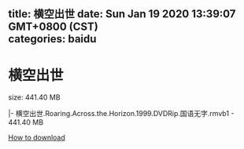 
title: 横空出世
date: Sun Jan 19 2020 13:39:07 GMT+0800 (CST)    
categories: baidu
---

# 横空出世
size: 441.40 MB
 
 
|- 横空出世.Roaring.Across.the.Horizon.1999.DVDRip.国语无字.rmvb1 - 441.40 MB

[How to download](https://bpcam.bemobtrk.com/go/2ceec3aa-1ca2-46d6-b9ff-aaa5c184517c?jno=2448)